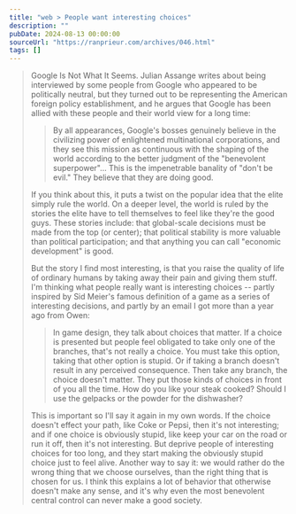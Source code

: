 ```yaml
---
title: "web > People want interesting choices"
description: ""
pubDate: 2024-08-13 00:00:00
sourceUrl: "https://ranprieur.com/archives/046.html"
tags: []
---
```


> Google Is Not What It Seems. Julian Assange writes about being interviewed by some people from Google who appeared to be politically neutral, but they turned out to be representing the American foreign policy establishment, and he argues that Google has been allied with these people and their world view for a long time:
> 
> > By all appearances, Google's bosses genuinely believe in the civilizing power of enlightened multinational corporations, and they see this mission as continuous with the shaping of the world according to the better judgment of the "benevolent superpower"... This is the impenetrable banality of "don't be evil." They believe that they are doing good.
> 
> If you think about this, it puts a twist on the popular idea that the elite simply rule the world. On a deeper level, the world is ruled by the stories the elite have to tell themselves to feel like they're the good guys. These stories include: that global-scale decisions must be made from the top (or center); that political stability is more valuable than political participation; and that anything you can call "economic development" is good.
> 
> But the story I find most interesting, is that you raise the quality of life of ordinary humans by taking away their pain and giving them stuff. I'm thinking what people really want is interesting choices -- partly inspired by Sid Meier's famous definition of a game as a series of interesting decisions, and partly by an email I got more than a year ago from Owen:
> 
> > In game design, they talk about choices that matter. If a choice is presented but people feel obligated to take only one of the branches, that's not really a choice. You must take this option, taking that other option is stupid. Or if taking a branch doesn't result in any perceived consequence. Then take any branch, the choice doesn't matter. They put those kinds of choices in front of you all the time. How do you like your steak cooked? Should I use the gelpacks or the powder for the dishwasher?
> 
> This is important so I'll say it again in my own words. If the choice doesn't effect your path, like Coke or Pepsi, then it's not interesting; and if one choice is obviously stupid, like keep your car on the road or run it off, then it's not interesting. But deprive people of interesting choices for too long, and they start making the obviously stupid choice just to feel alive. Another way to say it: we would rather do the wrong thing that we choose ourselves, than the right thing that is chosen for us. I think this explains a lot of behavior that otherwise doesn't make any sense, and it's why even the most benevolent central control can never make a good society.